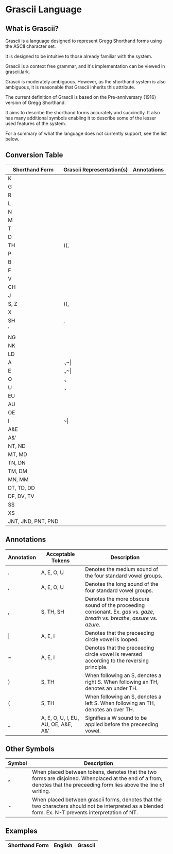 
# Grascii Language

## What is Grascii?

Grascii is a language designed to represent Gregg Shorthand forms using the
ASCII character set.

It is designed to be intuitive to those already familiar with the system.

Grascii is a context free grammar, and it's implementation can be viewed
in grascii.lark.

Grascii is moderately ambiguous. However, as the shorthand system is also
ambiguous, it is reasonable that Grascii inherits this attribute.

The current definition of Grascii is based on the Pre-anniversary (1916) 
version of Gregg Shorthand.

It aims to describe the shorthand forms accurately and succinctly. It also
has many additional symbols enabling it to describe some of the lesser used
features of the system.

For a summary of what the language does not currently support, see the list
below.

## Conversion Table

Shorthand Form | Grascii Representation(s) | Annotations
---------------|---------------------------|------------
|K
|G
|R
|L
|N
|M
|T
|D
|TH | )(,
|P
|B
|F
|V
|CH
|J
|S, Z | )(,
|X
|SH | ,
|'
|NG
|NK
|LD
|A | .,~\|
|E | .,~\|
|O | .,
|U | .,
|EU
|AU
|OE
|I | ~\|
|A&E
|A&'
|NT, ND
|MT, MD
|TN, DN
|TM, DM
|MN, MM
|DT, TD, DD
|DF, DV, TV
|SS
|XS
|JNT, JND, PNT, PND

## Annotations

Annotation | Acceptable Tokens | Description
-----------|-------------------|------------
.|A, E, O, U | Denotes the medium sound of the four standard vowel groups.
,|A, E, O, U | Denotes the long sound of the four standard vowel groups.
,|S, TH, SH | Denotes the more obscure sound of the proceeding consonant. Ex. _gas_ vs. _gaze_, _breath_ vs. _breathe_, _assure_ vs. _azure_.
\||A, E, I | Denotes that the preceeding circle vowel is looped.
~|A, E, I | Denotes that the preceeding circle vowel is reversed according to the reversing principle.
)|S, TH | When following an S, denotes a right S. When following an TH, denotes an under TH.
(|S, TH | When following an S, denotes a left S. When following an TH, denotes an over TH. 
\_|A, E, O, U, I, EU, AU, OE, A&E, A&' | Signifies a W sound to be applied before the preceeding vowel.

## Other Symbols

Symbol | Description
-------|------------
^|When placed between tokens, denotes that the two forms are disjoined. Whenplaced at the end of a from, denotes that the preceeding form lies above the line of writing.
-|When placed between grascii forms, denotes that the two characters should not be interpreted as a blended form. Ex. N-T prevents interpretation of NT.

## Examples
Shorthand Form | English | Grascii
---------------|---------|--------
